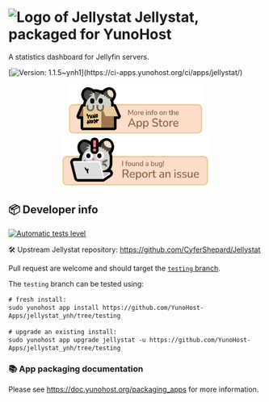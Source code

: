 <!--
N.B.: This README was automatically generated by <https://github.com/YunoHost/apps_tools/blob/main/readme_generator>
It shall NOT be edited by hand.
-->

<h1>
  <img src="https://raw.githubusercontent.com/YunoHost/apps/main/logos/jellystat.png" width="32px" alt="Logo of Jellystat">
  Jellystat, packaged for YunoHost
</h1>

A statistics dashboard for Jellyfin servers.

[![Version: 1.1.5~ynh1](https://img.shields.io/badge/Version-1.1.5~ynh1-rgba(0,150,0,1)?style=for-the-badge)](https://ci-apps.yunohost.org/ci/apps/jellystat/)

<div align="center">
<a href="https://apps.yunohost.org/app/jellystat"><img height="100px" src="https://github.com/YunoHost/yunohost-artwork/raw/refs/heads/main/badges/neopossum-badges/badge_more_info_on_the_appstore.svg"/></a>
<a href="https://github.com/YunoHost-Apps/jellystat_ynh/issues"><img height="100px" src="https://github.com/YunoHost/yunohost-artwork/raw/refs/heads/main/badges/neopossum-badges/badge_report_an_issue.svg"/></a>
</div>

## 📦 Developer info

[![Automatic tests level]()](https://ci-apps.yunohost.org/ci/apps/jellystat/)

🛠️ Upstream Jellystat repository: <https://github.com/CyferShepard/Jellystat>

Pull request are welcome and should target the [`testing` branch](https://github.com/YunoHost-Apps/jellystat_ynh/tree/testing).

The `testing` branch can be tested using:
```
# fresh install:
sudo yunohost app install https://github.com/YunoHost-Apps/jellystat_ynh/tree/testing

# upgrade an existing install:
sudo yunohost app upgrade jellystat -u https://github.com/YunoHost-Apps/jellystat_ynh/tree/testing
```

### 📚 App packaging documentation

Please see <https://doc.yunohost.org/packaging_apps> for more information.
